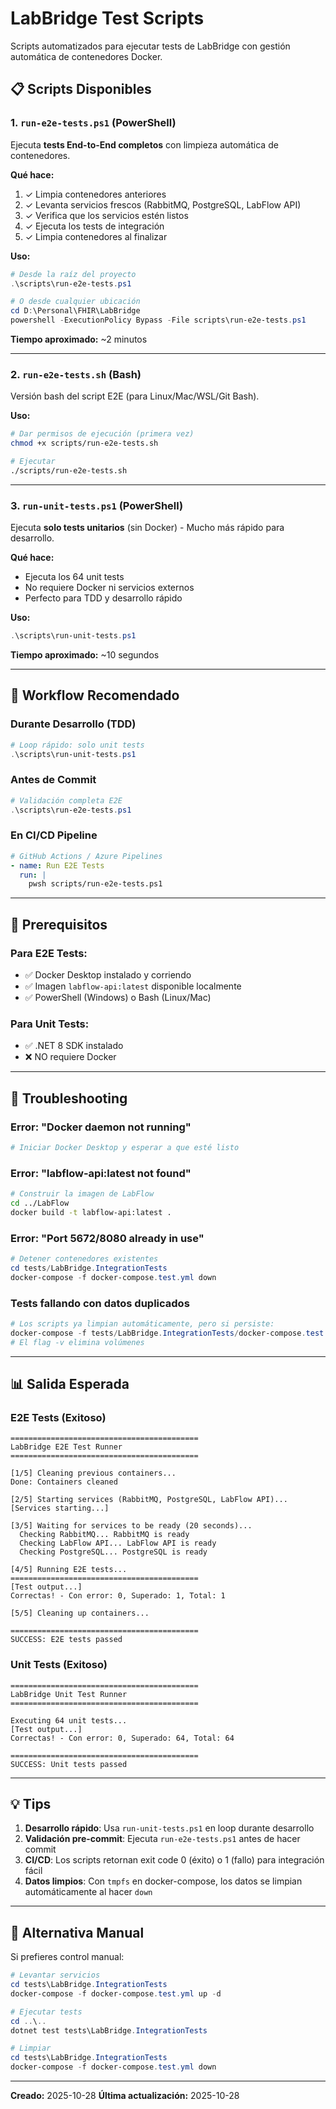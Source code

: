 # LabBridge Test Scripts

Scripts automatizados para ejecutar tests de LabBridge con gestión automática de contenedores Docker.

## 📋 Scripts Disponibles

### 1. `run-e2e-tests.ps1` (PowerShell)
Ejecuta **tests End-to-End completos** con limpieza automática de contenedores.

**Qué hace:**
1. ✓ Limpia contenedores anteriores
2. ✓ Levanta servicios frescos (RabbitMQ, PostgreSQL, LabFlow API)
3. ✓ Verifica que los servicios estén listos
4. ✓ Ejecuta los tests de integración
5. ✓ Limpia contenedores al finalizar

**Uso:**
```powershell
# Desde la raíz del proyecto
.\scripts\run-e2e-tests.ps1

# O desde cualquier ubicación
cd D:\Personal\FHIR\LabBridge
powershell -ExecutionPolicy Bypass -File scripts\run-e2e-tests.ps1
```

**Tiempo aproximado:** ~2 minutos

---

### 2. `run-e2e-tests.sh` (Bash)
Versión bash del script E2E (para Linux/Mac/WSL/Git Bash).

**Uso:**
```bash
# Dar permisos de ejecución (primera vez)
chmod +x scripts/run-e2e-tests.sh

# Ejecutar
./scripts/run-e2e-tests.sh
```

---

### 3. `run-unit-tests.ps1` (PowerShell)
Ejecuta **solo tests unitarios** (sin Docker) - Mucho más rápido para desarrollo.

**Qué hace:**
- Ejecuta los 64 unit tests
- No requiere Docker ni servicios externos
- Perfecto para TDD y desarrollo rápido

**Uso:**
```powershell
.\scripts\run-unit-tests.ps1
```

**Tiempo aproximado:** ~10 segundos

---

## 🚀 Workflow Recomendado

### Durante Desarrollo (TDD)
```powershell
# Loop rápido: solo unit tests
.\scripts\run-unit-tests.ps1
```

### Antes de Commit
```powershell
# Validación completa E2E
.\scripts\run-e2e-tests.ps1
```

### En CI/CD Pipeline
```yaml
# GitHub Actions / Azure Pipelines
- name: Run E2E Tests
  run: |
    pwsh scripts/run-e2e-tests.ps1
```

---

## 🔧 Prerequisitos

### Para E2E Tests:
- ✅ Docker Desktop instalado y corriendo
- ✅ Imagen `labflow-api:latest` disponible localmente
- ✅ PowerShell (Windows) o Bash (Linux/Mac)

### Para Unit Tests:
- ✅ .NET 8 SDK instalado
- ❌ NO requiere Docker

---

## 🐛 Troubleshooting

### Error: "Docker daemon not running"
```powershell
# Iniciar Docker Desktop y esperar a que esté listo
```

### Error: "labflow-api:latest not found"
```bash
# Construir la imagen de LabFlow
cd ../LabFlow
docker build -t labflow-api:latest .
```

### Error: "Port 5672/8080 already in use"
```powershell
# Detener contenedores existentes
cd tests/LabBridge.IntegrationTests
docker-compose -f docker-compose.test.yml down
```

### Tests fallando con datos duplicados
```powershell
# Los scripts ya limpian automáticamente, pero si persiste:
docker-compose -f tests/LabBridge.IntegrationTests/docker-compose.test.yml down -v
# El flag -v elimina volúmenes
```

---

## 📊 Salida Esperada

### E2E Tests (Exitoso)
```
==========================================
LabBridge E2E Test Runner
==========================================

[1/5] Cleaning previous containers...
Done: Containers cleaned

[2/5] Starting services (RabbitMQ, PostgreSQL, LabFlow API)...
[Services starting...]

[3/5] Waiting for services to be ready (20 seconds)...
  Checking RabbitMQ... RabbitMQ is ready
  Checking LabFlow API... LabFlow API is ready
  Checking PostgreSQL... PostgreSQL is ready

[4/5] Running E2E tests...
==========================================
[Test output...]
Correctas! - Con error: 0, Superado: 1, Total: 1

[5/5] Cleaning up containers...

==========================================
SUCCESS: E2E tests passed
```

### Unit Tests (Exitoso)
```
==========================================
LabBridge Unit Test Runner
==========================================

Executing 64 unit tests...
[Test output...]
Correctas! - Con error: 0, Superado: 64, Total: 64

==========================================
SUCCESS: Unit tests passed
```

---

## 💡 Tips

1. **Desarrollo rápido**: Usa `run-unit-tests.ps1` en loop durante desarrollo
2. **Validación pre-commit**: Ejecuta `run-e2e-tests.ps1` antes de hacer commit
3. **CI/CD**: Los scripts retornan exit code 0 (éxito) o 1 (fallo) para integración fácil
4. **Datos limpios**: Con `tmpfs` en docker-compose, los datos se limpian automáticamente al hacer `down`

---

## 🔄 Alternativa Manual

Si prefieres control manual:

```powershell
# Levantar servicios
cd tests\LabBridge.IntegrationTests
docker-compose -f docker-compose.test.yml up -d

# Ejecutar tests
cd ..\..
dotnet test tests\LabBridge.IntegrationTests

# Limpiar
cd tests\LabBridge.IntegrationTests
docker-compose -f docker-compose.test.yml down
```

---

**Creado:** 2025-10-28
**Última actualización:** 2025-10-28
